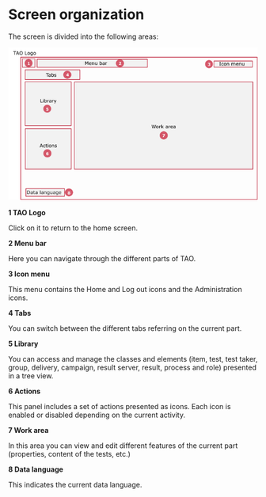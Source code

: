 <!--
created_at: '2011-10-24 16:10:30'
updated_at: '2013-03-13 13:15:04'
authors:
    - 'Jérôme Bogaerts'
contributors:
    - 'Sophie Doublet'
tags:
    - 'General features'
-->

Screen organization
===================

The screen is divided into the following areas:

![](../resources/Screen_organization.png)

**1 TAO Logo**<br/>

Click on it to return to the home screen.

**2 Menu bar**<br/>

Here you can navigate through the different parts of TAO.

**3 Icon menu**<br/>

This menu contains the Home and Log out icons and the Administration icons.

**4 Tabs**<br/>

You can switch between the different tabs referring on the current part.

**5 Library**<br/>

You can access and manage the classes and elements (item, test, test taker, group, delivery, campaign, result server, result, process and role) presented in a tree view.

**6 Actions**<br/>

This panel includes a set of actions presented as icons. Each icon is enabled or disabled depending on the current activity.

**7 Work area**<br/>

In this area you can view and edit different features of the current part (properties, content of the tests, etc.)

**8 Data language**<br/>

This indicates the current data language.


